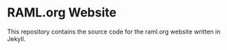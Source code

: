 # RAML.org Website

This repository contains the source code for the raml.org website written in Jekyll.